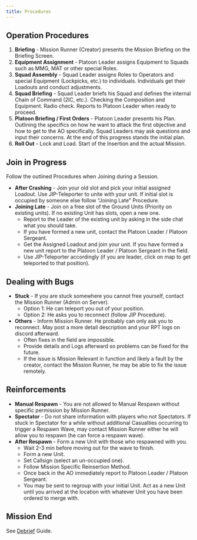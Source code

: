```yaml
---
title: Procedures
---
```


## Operation Procedures

1. **Briefing** - Mission Runner (Creator) presents the Mission Briefing on the Briefing Screen.
2. **Equipment Assignment** - Platoon Leader assigns Equipment to Squads such as MMG, MAT or other special Roles.
3. **Squad Assembly** - Squad Leader assigns Roles to Operators and special Equipment (Lockpicks, etc.) to individuals. Individuals get their Loadouts and conduct adjustments.
4. **Squad Briefing** - Squad Leader briefs his Squad and defines the internal Chain of Command (2IC, etc.). Checking the Composition and Equipment. Radio check. Reports to Platoon Leader when ready to proceed.
5. **Platoon Briefing / First Orders** - Platoon Leader presents his Plan. Outlining the specifics on how he want to attack the first objective and how to get to the AO specifically. Squad Leaders may ask questions and input their concerns. At the end of this progress stands the initial plan.
6. **Roll Out** - Lock and Load. Start of the Insertion and the actual Mission.

## Join in Progress

Follow the outlined Procedures when Joining during a Session.

- **After Crashing** - Join your old slot and pick your initial assigned Loadout. Use JIP-Teleporter to unite with your unit. If initial slot is occupied by someone else follow "Joining Late" Procedure.
- **Joining Late** - Join on a free slot of the Ground Units (Priority on existing units). If no existing Unit has slots, open a new one.
  - Report to the Leader of the existing unit by asking in the side chat what you should take.
  - If you have formed a new unit, contact the Platoon Leader / Platoon Sergeant.
  - Get the Assigned Loadout and join your unit. If you have formed a new unit report to the Platoon Leader / Platoon Sergeant in the field.
  - Use JIP-Teleporter accordingly (if you are leader, click on map to get teleported to that position).

## Dealing with Bugs

- **Stuck** - If you are stuck somewhere you cannot free yourself, contact the Mission Runner (Admin on Server).
  - Option 1: He can teleport you out of your position.
  - Option 2: He asks you to reconnect (follow JIP Procedure).
- **Others** - Inform Mission Runner. He probably can only ask you to reconnect. May post a more detail description and your RPT logs on discord afterward.
  - Often fixes in the field are impossible.
  - Provide details and Logs afterward so problems can be fixed for the future.
  - If the issue is Mission Relevant in function and likely a fault by the creator, contact the Mission Runner, he may be able to fix the issue remotely.

## Reinforcements

- **Manual Respawn** - You are not allowed to Manual Respawn without specific permission by Mission Runner.
- **Spectator** - Do not share information with players who not Spectators. If stuck in Spectator for a while without additional Casualties occurring to trigger a Respawn Wave, may contact Mission Runner either he will allow you to respawn (he can force a respawn wave).
- **After Respawn** - Form a new Unit with those who respawned with you.
  - Wait 2-3 min before moving out for the wave to finish.
  - Form a new Unit.
  - Set Callsign (select an un-occupied one).
  - Follow Mission Specific Reinsertion Method.
  - Once back in the AO immediately report to Platoon Leader / Platoon Sergeant.
  - You may be sent to regroup with your initial Unit. Act as a new Unit until you arrived at the location with whatever Unit you have been ordered to merge with.

## Mission End

See [Debrief](/handbook/debrief) Guide.

